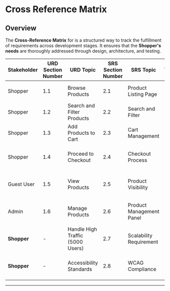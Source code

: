 # Cross Reference Matrix

## Overview
The **Cross-Reference Matrix** for  is a structured way to track the fulfillment of requirements across development stages. It ensures that the **Shopper's needs** are thoroughly addressed through design, architecture, and testing.

| **Stakeholder**         | **URD Section Number** | **URD Topic**                      | **SRS Section Number** | **SRS Topic**               | **Architecture Section** | **Arch Topic**                   | **Design Section Number** | **Design Topic**                | **Test Section Number** | **Test Topics**                 |
|--------------------------|------------------------|-------------------------------------|-------------------------|-----------------------------|---------------------------|----------------------------------|----------------------------|----------------------------------|--------------------------|----------------------------------|
| Shopper                 | 1.1                    | Browse Products                    | 2.1                     | Product Listing Page        | 3.1                       | Product Service, Frontend UI     | 4.1                        | Product Listing UI, API         | 5.1                      | Verify product display          |
| Shopper                 | 1.2                    | Search and Filter Products         | 2.2                     | Search and Filter           | 3.2                       | Search API, Filter Service       | 4.2                        | Search Bar UI, Filter Module     | 5.2                      | Verify search/filter feature    |
| Shopper                 | 1.3                    | Add Products to Cart               | 2.3                     | Cart Management             | 3.3                       | Cart Service                     | 4.3                        | Add to Cart API, Cart UI         | 5.3                      | Verify cart functionality       |
| Shopper                 | 1.4                    | Proceed to Checkout                | 2.4                     | Checkout Process            | 3.4                       | Checkout Service, Payment Gateway| 4.4                        | Checkout UI, Payment Gateway API | 5.4                      | Verify checkout process         |
| Guest User              | 1.5                    | View Products                      | 2.5                     | Product Visibility          | 3.1                       | Product Service, Frontend UI     | 4.1                        | Product Listing UI              | 5.5                      | Verify product access for guests|
| Admin                   | 1.6                    | Manage Products                    | 2.6                     | Product Management Panel    | 3.5                       | Admin Dashboard                  | 4.5                        | Product Management UI, APIs      | 5.6                      | Verify product CRUD operations  |
**Shopper**      | -                       | Handle High Traffic (5000 Users)| 2.7                     | Scalability Requirement      | 3.6                      | Load Balancing, Scalability Modules      | 4.6                       | Load Testing Framework                  | 5.7                      | Non-Functional Requirement              |
| **Shopper**      | -                       | Accessibility Standards         | 2.8                     | WCAG Compliance              | 3.7                      | Accessibility APIs, Responsive Design    | 4.7                       | Accessibility Validation                | 5.8                      | Non-Functional Requirement              |

---


